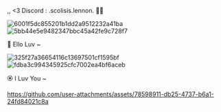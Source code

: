 ,, <3 Discord : .scolisis.lennon. 🌸🌈

![6001f5dc855201b1dd2a9512232a41ba](https://github.com/user-attachments/assets/472cb155-8369-400e-9ef2-e348ce338662) ![5bb44e5e9482347bbc45a42fe9c728f7](https://github.com/user-attachments/assets/6f6f58f1-a0ad-4b5b-84e0-38f097e57496)


🌸 Ello Luv ~

![325f27a36654116c13697501cf1595bf](https://github.com/user-attachments/assets/3ec35ff5-28dc-4ce4-a794-c44865515316)![fdba3c994345925cfc7002ea4bf6aceb](https://github.com/user-attachments/assets/253f5a59-4471-4298-84d8-571504878e4d)


🏵️ I Luv You ~



https://github.com/user-attachments/assets/78598911-db25-4737-b6a1-24fd84021c8a

